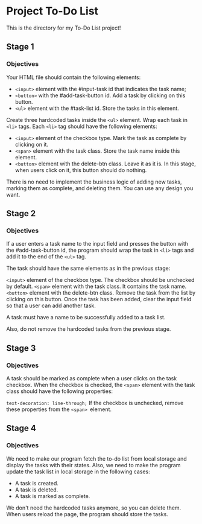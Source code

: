 # Project To-Do List

This is the directory for my To-Do List project!

## Stage 1
### Objectives

Your HTML file should contain the following elements:

* ``<input>`` element with the #input-task id that indicates the task name;
* ``<button>`` with the #add-task-button id. Add a task by clicking on this button.
* ``<ul>`` element with the #task-list id. Store the tasks in this element.
  
Create three hardcoded tasks inside the ``<ul>`` element. Wrap each task in `<li>` tags. Each `<li>` tag should have the following elements:

* `<input>` element of the checkbox type. Mark the task as complete by clicking on it.
* `<span>` element with the task class. Store the task name inside this element.
* `<button>` element with the delete-btn class. Leave it as it is. In this stage, when users click on it, this button should do nothing.
  
There is no need to implement the business logic of adding new tasks, marking them as complete, and deleting them. You can use any design you want.

  
## Stage 2
### Objectives
  
If a user enters a task name to the input field and presses the button with the #add-task-button id, the program should wrap the task in `<li>` tags and add it to the end of the `<ul>` tag.

The task should have the same elements as in the previous stage:

`<input>` element of the checkbox type. The checkbox should be unchecked by default.
`<span>` element with the task class. It contains the task name.
`<button>` element with the delete-btn class. Remove the task from the list by clicking on this button.
Once the task has been added, clear the input field so that a user can add another task.

A task must have a name to be successfully added to a task list.

Also, do not remove the hardcoded tasks from the previous stage.

  
## Stage 3
  
### Objectives
  
A task should be marked as complete when a user clicks on the task checkbox. When the checkbox is checked, the `<span>` element with the task class should have the following properties:

`text-decoration: line-through;`
If the checkbox is unchecked, remove these properties from the `<span> `element.

  
## Stage 4
  
### Objectives
  
We need to make our program fetch the to-do list from local storage and display the tasks with their states. Also, we need to make the program update the task list in local storage in the following cases:

* A task is created.
* A task is deleted.
* A task is marked as complete.
  
We don't need the hardcoded tasks anymore, so you can delete them. When users reload the page, the program should store the tasks.

